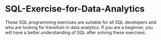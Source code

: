 # SQL-Exercise-for-Data-Analytics
These SQL programming exercises are suitable for all SQL developers and who are looking for transition in data analytics. If you are a beginner, you will have a better understanding of SQL after solving these exercises.
